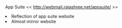 App Suite << http://webmail.rajashree.net/appsuite/ >>
<li> Reflection of app suite website</li>
<li>Almost mirror website</li>
